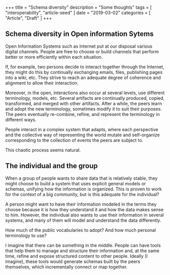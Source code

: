 +++
title = "Schema diversity"
description = "Some thoughts"
tags = [
    "interoperability",
    "article-seed"
]
date = "2019-03-02"
categories = [
    "Article",
    "Draft"
]
+++

## Schema diversity in Open information Sytems

Open Information Systems such as Internet put at our disposal various digital channels. People are free to choose or build channels that perform better or more efficiently within each situation. 

If, for example, two persons decide to interact together through the Internet, they might do this by continually exchanging emails, files, publishing pages into a wiki, etc. They strive to reach an adequate degree of coherence and alignment to allow their interaction. 

Moreover, in the open, interactions also occur at several levels, use different terminology, models, etc. Several artifacts are continually produced, copied, transformed, and merged with other artifacts. After a while, the peers learn and adopt the new terminology, sometimes modify it to suit their purposes. The peers eventually re-combine, refine, and represent the terminology in different ways. 

People interact in a complex system that adapts, where each perspective and the collective way of representing the world mutate and self-organize corresponding to the collection of events the peers are subject to.

This chaotic process seems natural.

## The individual and the group

When a group of people wants to share data that is relatively stable, they might choose to build a system that uses explicit general models or schemas, unifying how the information is organized. This is proven to work for the context of a big community, but is this adequate for the individual?

A person might want to have their information modeled in the terms they choose because it is how they understand it and how the data makes sense to him. However, the individual also wants to use their information in several systems, and many of them will model and understand the data differently. 

How much of the public vocabularies to adopt? And how much personal terminology to use?

I imagine that there can be something in the middle. People can have tools that help them to manage and structure their information and, at the same time, refine and expose structured content to other people. Ideally (I imagine), these tools would generate schemas built by the peers themselves, which incrementally connect or map together.
